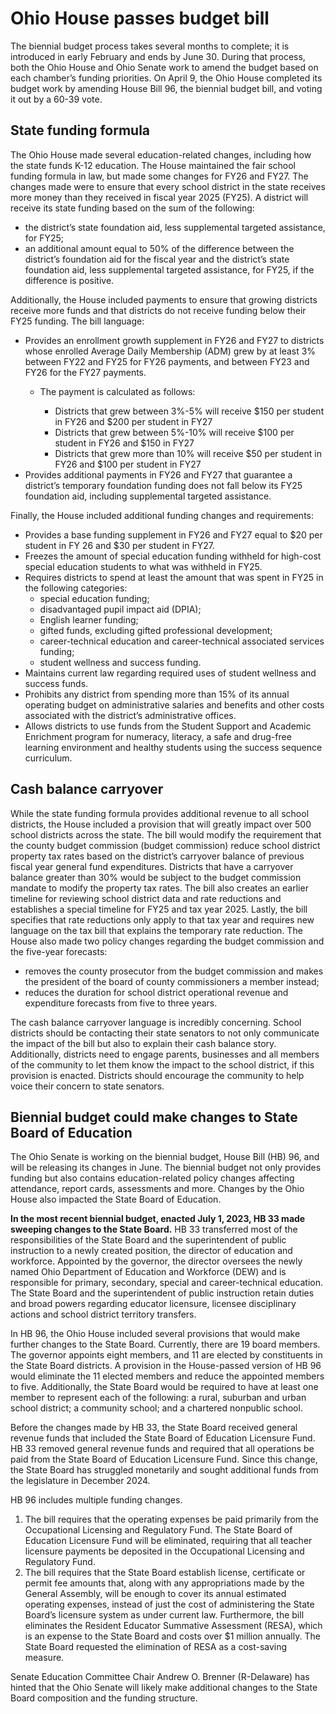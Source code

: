 # Ohio House passes budget bill

The biennial budget process takes several months to complete; it is introduced in early February and ends by June 30. During that process, both the Ohio House and Ohio Senate work to amend the budget based on each chamber’s funding priorities. On April 9, the Ohio House completed its budget work by amending House Bill 96, the biennial budget bill, and voting it out by a 60-39 vote.


## State funding formula
The Ohio House made several education-related changes, including how the state funds K-12 education. The House maintained the fair school funding formula in law, but made some changes for FY26 and FY27. The changes made were to ensure that every school district in the state receives more money than they received in fiscal year 2025 (FY25). A district will receive its state funding based on the sum of the following:
<ul><li>the district’s state foundation aid, less supplemental targeted assistance, for FY25;</li>
<li>an additional amount equal to 50% of the difference between the district’s foundation aid for the fiscal year and the district’s state foundation aid, less supplemental targeted assistance, for FY25, if the difference is positive.</li></ul>
Additionally, the House included payments to ensure that growing districts receive more funds and that districts do not receive funding below their FY25 funding. The bill language:
<ul><li>Provides an enrollment growth supplement in FY26 and FY27 to districts whose enrolled Average Daily Membership (ADM) grew by at least 3% between FY22 and FY25 for FY26 payments, and between FY23 and FY26 for the FY27 payments.</li>
<ul><li>The payment is calculated as follows:</li>
<ul><li>Districts that grew between 3%-5% will receive $150 per student in FY26 and $200 per student in FY27</li>
<li>Districts that grew between 5%-10% will receive $100 per student in FY26 and $150 in FY27</li>
<li>Districts that grew more than 10% will receive $50 per student in FY26 and $100 per student in FY27</li></ul></ul>
<li>Provides additional payments in FY26 and FY27 that guarantee a district’s temporary foundation funding does not fall below its FY25 foundation aid, including supplemental targeted assistance.</li></ul>
Finally, the House included additional funding changes and requirements:
<ul><li>Provides a base funding supplement in FY26 and FY27 equal to $20 per student in FY 26 and $30 per student in FY27.</li>
<li>Freezes the amount of special education funding withheld for high-cost special education students to what was withheld in FY25.</li>
<li>Requires districts to spend at least the amount that was spent in FY25 in the following categories:
<ul><li>special education funding;</li>
<li>disadvantaged pupil impact aid (DPIA);</li>
<li>English learner funding;</li>
<li>gifted funds, excluding gifted professional development;</li>
<li>career-technical education and career-technical associated services funding;</li>
<li>student wellness and success funding.</li></ul>
<li>Maintains current law regarding required uses of student wellness and success funds.</li>
<li>Prohibits any district from spending more than 15% of its annual operating budget on administrative salaries and benefits and other costs associated with the district’s administrative offices.</li>
<li>Allows districts to use funds from the Student Support and Academic Enrichment program for numeracy, literacy, a safe and drug-free learning environment and healthy students using the success sequence curriculum.</li></ul>

## Cash balance carryover
While the state funding formula provides additional revenue to all school districts, the House included a provision that will greatly impact over 500 school districts across the state. The bill would modify the requirement that the county budget commission (budget commission) reduce school district property tax rates based on the district’s carryover balance of previous fiscal year general fund expenditures. Districts that have a carryover balance greater than 30% would be subject to the budget commission mandate to modify the property tax rates. The bill also creates an earlier timeline for reviewing school district data and rate reductions and establishes a special timeline for FY25 and tax year 2025. Lastly, the bill specifies that rate reductions only apply to that tax year and requires new language on the tax bill that explains the temporary rate reduction. The House also made two policy changes regarding the budget commission and the five-year forecasts:
<ul><li>removes the county prosecutor from the budget commission and makes the president of the board of county commissioners a member instead;</li>
<li>reduces the duration for school district operational revenue and expenditure forecasts from five to three years.</li></ul>
The cash balance carryover language is incredibly concerning. School districts should be contacting their state senators to not only communicate the impact of the bill but also to explain their cash balance story. Additionally, districts need to engage parents, businesses and all members of the community to let them know the impact to the school district, if this provision is enacted. Districts should encourage the community to help voice their concern to state senators.

## Biennial budget could make changes to State Board of Education

The Ohio Senate is working on the biennial budget, House Bill (HB) 96, and will be releasing its changes in June. The biennial budget not only provides funding but also contains education-related policy changes affecting attendance, report cards, assessments and more. Changes by the Ohio House also impacted the State Board of Education.

<b>In the most recent biennial budget, enacted July 1, 2023, HB 33 made sweeping changes to the State Board.</b> HB 33 transferred most of the responsibilities of the State Board and the superintendent of public instruction to a newly created position, the director of education and workforce. Appointed by the governor, the director oversees the newly named Ohio Department of Education and Workforce (DEW) and is responsible for primary, secondary, special and career-technical education. The State Board and the superintendent of public instruction retain duties and broad powers regarding educator licensure, licensee disciplinary actions and school district territory transfers.

In HB 96, the Ohio House included several provisions that would make further changes to the State Board. Currently, there are 19 board members. The governor appoints eight members, and 11 are elected by constituents in the State Board districts. A provision in the House-passed version of HB 96 would eliminate the 11 elected members and reduce the appointed members to five. Additionally, the State Board would be required to have at least one member to represent each of the following: a rural, suburban and urban school district; a community school; and a chartered nonpublic school.

Before the changes made by HB 33, the State Board received general revenue funds that included the State Board of Education Licensure Fund. HB 33 removed general revenue funds and required that all operations be paid from the State Board of Education Licensure Fund. Since this change, the State Board has struggled monetarily and sought additional funds from the legislature in December 2024.

HB 96 includes multiple funding changes.
<ol><li>The bill requires that the operating expenses be paid primarily from the Occupational Licensing and Regulatory Fund. The State Board of Education Licensure Fund will be eliminated, requiring that all teacher licensure payments be deposited in the Occupational Licensing and Regulatory Fund.</li>
<li>The bill requires that the State Board establish license, certificate or permit fee amounts that, along with any appropriations made by the General Assembly, will be enough to cover its annual estimated operating expenses, instead of just the cost of administering the State Board’s licensure system as under current law. Furthermore, the bill eliminates the Resident Educator Summative Assessment (RESA), which is an expense to the State Board and costs over $1 million annually. The State Board requested the elimination of RESA as a cost-saving measure.</li></ol>

Senate Education Committee Chair Andrew O. Brenner (R-Delaware) has hinted that the Ohio Senate will likely make additional changes to the State Board composition and the funding structure.

